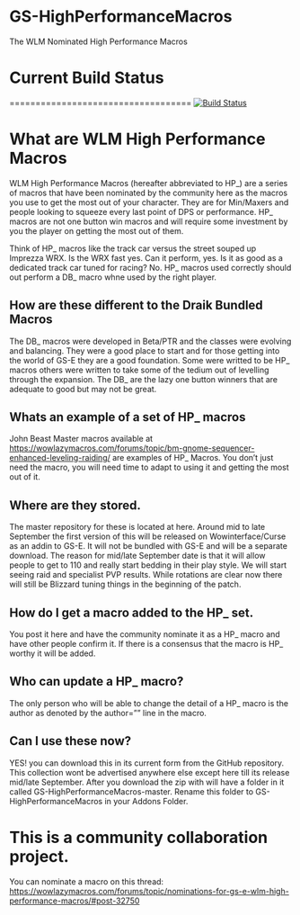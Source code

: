 # GS-HighPerformanceMacros
The WLM Nominated High Performance Macros

# Current Build Status
===================================
[![Build Status](https://travis-ci.org/TimothyLuke/GS-HighPerformanceMacros.svg?branch=master)](https://travis-ci.org/TimothyLuke/GS-HighPerformanceMacros)

# What are WLM High Performance Macros

WLM High Performance Macros (hereafter abbreviated to HP_) are a series of macros that have been nominated by the community here as the macros you use to get the most out of your character. They are for Min/Maxers and people looking to squeeze every last point of DPS or performance. HP_ macros are not one button win macros and will require some investment by you the player on getting the most out of them.

Think of HP_ macros like the track car versus the street souped up Imprezza WRX. Is the WRX fast yes. Can it perform, yes. Is it as good as a dedicated track car tuned for racing? No. HP_ macros used correctly should out perform a DB_ macro whne used by the right player.

## How are these different to the Draik Bundled Macros
The DB_ macros were developed in Beta/PTR and the classes were evolving and balancing. They were a good place to start and for those getting into the world of GS-E they are a good foundation. Some were writted to be HP_ macros others were written to take some of the tedium out of levelling through the expansion. The DB_ are the lazy one button winners that are adequate to good but may not be great.

## Whats an example of a set of HP_ macros
John Beast Master macros available at https://wowlazymacros.com/forums/topic/bm-gnome-sequencer-enhanced-leveling-raiding/ are examples of HP_ Macros. You don’t just need the macro, you will need time to adapt to using it and getting the most out of it.

## Where are they stored.
The master repository for these is located at here. Around mid to late September the first version of this will be released on Wowinterface/Curse as an addin to GS-E. It will not be bundled with GS-E and will be a separate download. The reason for mid/late September date is that it will allow people to get to 110 and really start bedding in their play style. We will start seeing raid and specialist PVP results. While rotations are clear now there will still be Blizzard tuning things in the beginning of the patch.

## How do I get a macro added to the HP_ set.
You post it here and have the community nominate it as a HP_ macro and have other people confirm it. If there is a consensus that the macro is HP_ worthy it will be added.

## Who can update a HP_ macro?
The only person who will be able to change the detail of a HP_ macro is the author as denoted by the author=”” line in the macro.

## Can I use these now?
YES! you can download this in its current form from the GitHub repository. This collection wont be advertised anywhere else except here till its release mid/late September. After you download the zip with will have a folder in it called GS-HighPerformanceMacros-master. Rename this folder to GS-HighPerformanceMacros in your Addons Folder.

# This is a community collaboration project.
You can nominate a macro on this thread: https://wowlazymacros.com/forums/topic/nominations-for-gs-e-wlm-high-performance-macros/#post-32750
